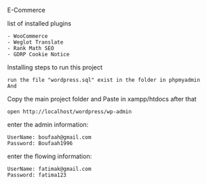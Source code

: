 
E-Commerce

list of installed plugins
````
- WooCommerce
- Weglot Translate
- Rank Math SEO
- GDRP Cookie Notice
````
Installing
steps to run this project
````
run the file "wordpress.sql" exist in the folder in phpmyadmin 
And
````
Copy the main project folder and Paste in xampp/htdocs
after that
````
open http://localhost/wordpress/wp-admin
````
enter the admin information:
````
UserName: boufaah@gmail.com
Password: Boufaah1996
````
enter the flowing information:
````
UserName: fatimak@gmail.com
Password: fatima123
````
